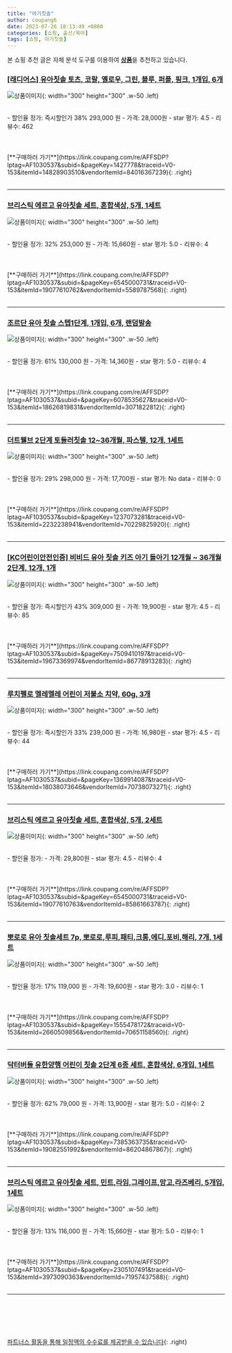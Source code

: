 ```yaml
---
title: "아기칫솔"
author: coupang6
date: 2023-07-26 18:13:49 +0800
categories: [쇼핑, 출산/육아]
tags: [쇼핑, 아기칫솔]
---
```


본 쇼핑 추천 글은 자체 분석 도구를 이용하여 [**상품**](https://link.coupang.com/a/bao1ui)을 추천하고 있습니다.

### [[래디어스] 유아칫솔 토츠, 코랄, 옐로우, 그린, 블루, 퍼플, 핑크, 1개입, 6개](https://link.coupang.com/re/AFFSDP?lptag=AF1030537&subid=&pageKey=1427778&traceid=V0-153&itemId=14828903510&vendorItemId=84016367239)

![상품이미지](https://thumbnail8.coupangcdn.com/thumbnails/remote/230x230ex/image/vendor_inventory/bd04/c34b364c5eb1e184dc882817d1ed4994d1e9eba2ade7289cbeb2abe08662.jpg){: width="300" height="300" .w-50 .left}


<br>
- 할인율 정가: 즉시할인가 38%  293,000   원
- 가격: 28,000원
- star 평가: 4.5
- 리뷰수: 462
<br>
<br>
<br>
<br>
[**구매하러 가기**](https://link.coupang.com/re/AFFSDP?lptag=AF1030537&subid=&pageKey=1427778&traceid=V0-153&itemId=14828903510&vendorItemId=84016367239){: .right}
<br>
<br>

---

### [브리스틱 에르고 유아칫솔 세트, 혼합색상, 5개, 1세트](https://link.coupang.com/re/AFFSDP?lptag=AF1030537&subid=&pageKey=6545000731&traceid=V0-153&itemId=19077610762&vendorItemId=5589787568)

![상품이미지](https://thumbnail7.coupangcdn.com/thumbnails/remote/230x230ex/image/retail/images/1646334757400354-52d4688b-cd27-445b-97a1-a062fc751fad.jpg){: width="300" height="300" .w-50 .left}


<br>
- 할인율 정가: 32%  253,000   원
- 가격: 15,660원
- star 평가: 5.0
- 리뷰수: 4
<br>
<br>
<br>
<br>
[**구매하러 가기**](https://link.coupang.com/re/AFFSDP?lptag=AF1030537&subid=&pageKey=6545000731&traceid=V0-153&itemId=19077610762&vendorItemId=5589787568){: .right}
<br>
<br>

---

### [조르단 유아 칫솔 스텝1단계, 1개입, 6개, 랜덤발송](https://link.coupang.com/re/AFFSDP?lptag=AF1030537&subid=&pageKey=6078535627&traceid=V0-153&itemId=18626819831&vendorItemId=3071822812)

![상품이미지](https://thumbnail8.coupangcdn.com/thumbnails/remote/230x230ex/image/retail/images/2030070436905040-fb78e944-cf25-48aa-942f-aecc8d912733.jpg){: width="300" height="300" .w-50 .left}


<br>
- 할인율 정가: 61%  130,000   원
- 가격: 14,360원
- star 평가: 5.0
- 리뷰수: 4
<br>
<br>
<br>
<br>
[**구매하러 가기**](https://link.coupang.com/re/AFFSDP?lptag=AF1030537&subid=&pageKey=6078535627&traceid=V0-153&itemId=18626819831&vendorItemId=3071822812){: .right}
<br>
<br>

---

### [더트웰브 2단계 토들러칫솔 12~36개월, 파스텔, 12개, 1세트](https://link.coupang.com/re/AFFSDP?lptag=AF1030537&subid=&pageKey=1237073281&traceid=V0-153&itemId=2232238941&vendorItemId=70229825920)

![상품이미지](https://thumbnail10.coupangcdn.com/thumbnails/remote/230x230ex/image/retail/images/2020/02/03/15/3/e38d693a-dcce-4952-a9d4-3e9baac7cec0.jpg){: width="300" height="300" .w-50 .left}


<br>
- 할인율 정가: 29%  298,000   원
- 가격: 17,700원
- star 평가: No data
- 리뷰수: 0
<br>
<br>
<br>
<br>
[**구매하러 가기**](https://link.coupang.com/re/AFFSDP?lptag=AF1030537&subid=&pageKey=1237073281&traceid=V0-153&itemId=2232238941&vendorItemId=70229825920){: .right}
<br>
<br>

---

### [[KC어린이안전인증] 비비드 유아 칫솔 키즈 아기 돌아기 12개월 ~ 36개월 2단계, 12개, 1개](https://link.coupang.com/re/AFFSDP?lptag=AF1030537&subid=&pageKey=7509410197&traceid=V0-153&itemId=19673369974&vendorItemId=86778913283)

![상품이미지](https://thumbnail8.coupangcdn.com/thumbnails/remote/230x230ex/image/vendor_inventory/b167/b17858d685d202f9c50305b358b4938572f6c8d27641a341c5dd2f5e03b3.jpg){: width="300" height="300" .w-50 .left}


<br>
- 할인율 정가: 즉시할인가 43%  309,000   원
- 가격: 19,900원
- star 평가: 4.5
- 리뷰수: 85
<br>
<br>
<br>
<br>
[**구매하러 가기**](https://link.coupang.com/re/AFFSDP?lptag=AF1030537&subid=&pageKey=7509410197&traceid=V0-153&itemId=19673369974&vendorItemId=86778913283){: .right}
<br>
<br>

---

### [루치펠로 멜레멜레 어린이 저불소 치약, 60g, 3개](https://link.coupang.com/re/AFFSDP?lptag=AF1030537&subid=&pageKey=1369914087&traceid=V0-153&itemId=18038073646&vendorItemId=70738073271)

![상품이미지](https://thumbnail9.coupangcdn.com/thumbnails/remote/230x230ex/image/retail/images/8847360554209866-a662f210-33e5-49be-889a-32407dc93215.jpg){: width="300" height="300" .w-50 .left}


<br>
- 할인율 정가: 즉시할인가 33%  239,000   원
- 가격: 16,980원
- star 평가: 4.5
- 리뷰수: 44
<br>
<br>
<br>
<br>
[**구매하러 가기**](https://link.coupang.com/re/AFFSDP?lptag=AF1030537&subid=&pageKey=1369914087&traceid=V0-153&itemId=18038073646&vendorItemId=70738073271){: .right}
<br>
<br>

---

### [브리스틱 에르고 유아칫솔 세트, 혼합색상, 5개, 2세트](https://link.coupang.com/re/AFFSDP?lptag=AF1030537&subid=&pageKey=6545000731&traceid=V0-153&itemId=19077610763&vendorItemId=85861663787)

![상품이미지](https://thumbnail6.coupangcdn.com/thumbnails/remote/230x230ex/image/retail/images/c77072b3-d03e-4a4a-85e0-faf63e0303222214881843529906193.png){: width="300" height="300" .w-50 .left}


<br>
- 할인율 정가: 
- 가격: 29,800원
- star 평가: 4.5
- 리뷰수: 4
<br>
<br>
<br>
<br>
[**구매하러 가기**](https://link.coupang.com/re/AFFSDP?lptag=AF1030537&subid=&pageKey=6545000731&traceid=V0-153&itemId=19077610763&vendorItemId=85861663787){: .right}
<br>
<br>

---

### [뽀로로 유아 칫솔세트 7p, 뽀로로,루피,패티,크롱,에디,포비,해리, 7개, 1세트](https://link.coupang.com/re/AFFSDP?lptag=AF1030537&subid=&pageKey=1555478172&traceid=V0-153&itemId=2660509856&vendorItemId=70651158560)

![상품이미지](https://thumbnail6.coupangcdn.com/thumbnails/remote/230x230ex/image/retail/images/2420441798575072-86897be8-a6ad-4026-8d64-3c239f52e4c2.jpg){: width="300" height="300" .w-50 .left}


<br>
- 할인율 정가: 17%  119,000   원
- 가격: 19,600원
- star 평가: 3.0
- 리뷰수: 1
<br>
<br>
<br>
<br>
[**구매하러 가기**](https://link.coupang.com/re/AFFSDP?lptag=AF1030537&subid=&pageKey=1555478172&traceid=V0-153&itemId=2660509856&vendorItemId=70651158560){: .right}
<br>
<br>

---

### [닥터버들 유한양행 어린이 칫솔 2단계 6종 세트, 혼합색상, 6개입, 1세트](https://link.coupang.com/re/AFFSDP?lptag=AF1030537&subid=&pageKey=7385363735&traceid=V0-153&itemId=19082551992&vendorItemId=86204867867)

![상품이미지](https://thumbnail10.coupangcdn.com/thumbnails/remote/230x230ex/image/retail/images/2023/06/07/15/4/bf364579-23e1-476b-9bd1-f8b1c9068788.jpg){: width="300" height="300" .w-50 .left}


<br>
- 할인율 정가: 62%  79,000   원
- 가격: 13,900원
- star 평가: 5.0
- 리뷰수: 2
<br>
<br>
<br>
<br>
[**구매하러 가기**](https://link.coupang.com/re/AFFSDP?lptag=AF1030537&subid=&pageKey=7385363735&traceid=V0-153&itemId=19082551992&vendorItemId=86204867867){: .right}
<br>
<br>

---

### [브리스틱 에르고 유아칫솔 세트, 민트,라임,그레이프,망고,라즈베리, 5개입, 1세트](https://link.coupang.com/re/AFFSDP?lptag=AF1030537&subid=&pageKey=2305107491&traceid=V0-153&itemId=3973090363&vendorItemId=71957437588)

![상품이미지](https://thumbnail7.coupangcdn.com/thumbnails/remote/230x230ex/image/retail/images/1646334757400354-52d4688b-cd27-445b-97a1-a062fc751fad.jpg){: width="300" height="300" .w-50 .left}


<br>
- 할인율 정가: 13%  116,000   원
- 가격: 15,660원
- star 평가: 5.0
- 리뷰수: 1
<br>
<br>
<br>
<br>
[**구매하러 가기**](https://link.coupang.com/re/AFFSDP?lptag=AF1030537&subid=&pageKey=2305107491&traceid=V0-153&itemId=3973090363&vendorItemId=71957437588){: .right}
<br>
<br>

---
<br><br><br><br><br> [파트너스 활동을 통해 일정액의 수수료를 제공받을 수 있습니다](https://link.coupang.com/a/bao1ui){: .right}